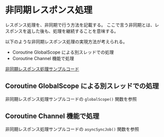 # 非同期レスポンス処理
レスポンス処理を、非同期で行う方法を記載する。
ここで言う非同期とは、レスポンスを返した後も、処理を継続することを意味する。

以下のような非同期レスポンス処理の実現方法が考えられる。

- Coroutine GlobalScope による別スレッドでの処理
- Coroutine Channel 機能で処理

[非同期レスポンス処理サンプルコード](../../../docs/micronaut/tips/asynchronous_response_processing.md)

## Coroutine GlobalScope による別スレッドでの処理
非同期レスポンス処理サンプルコードの ```globalScope()``` 関数を参照

## Coroutine Channel 機能で処理
非同期レスポンス処理サンプルコードの ```asyncSyncJob()``` 関数を参照

